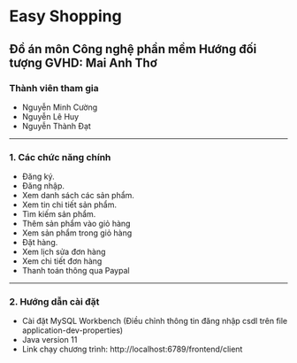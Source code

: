 # Easy Shopping
Đồ án môn Công nghệ phần mềm Hướng đối tượng
GVHD: Mai Anh Thơ
---
### Thành viên tham gia
* Nguyễn Minh Cường
* Nguyễn Lê Huy
* Nguyễn Thành Đạt
---
### 1. Các chức năng chính
  - Đăng ký.
  - Đăng nhập.
  - Xem danh sách các sản phẩm.
  - Xem tin chi tiết sản phẩm.
  - Tìm kiếm sản phẩm.
  - Thêm sản phẩm vào giỏ hàng 
  - Xem sản phẩm trong giỏ hàng 
  - Đặt hàng.
  - Xem lịch sửa đơn hàng 
  - Xem chi tiết đơn hàng 
  - Thanh toán thông qua Paypal
---
### 2. Hướng dẫn cài đặt
  - Cài đặt MySQL Workbench (Điều chỉnh thông tin  đăng nhập csdl trên file application-dev-properties)
  - Java version 11
  - Link chạy chương trình: http://localhost:6789/frontend/client
